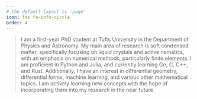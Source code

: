 ```yaml
---
# the default layout is 'page'
icon: fas fa-info-circle
order: 4
---
```



> I am a first-year PhD student at Tufts University in the Department of Physics and Astronomy. My main area of research is soft condensed matter, specifically focusing on liquid crystals and active nematics, with an emphasis on numerical methods, particularly finite elements. I am proficient in Python and Julia, and currently learning Go, C, C++, and Rust. Additionally, I have an interest in differential geometry, differential forms, machine learning, and various other mathematical topics. I am actively learning new concepts with the hope of incorporating them into my research in the near future.

